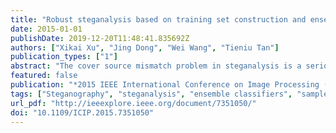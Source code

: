 ```yaml
---
title: "Robust steganalysis based on training set construction and ensemble classifiers weighting"
date: 2015-01-01
publishDate: 2019-12-20T11:48:41.835692Z
authors: ["Xikai Xu", "Jing Dong", "Wei Wang", "Tieniu Tan"]
publication_types: ["1"]
abstract: "The cover source mismatch problem in steganalysis is a serious problem which keeps current steganalysis from practical use. It is mainly because of the high intra-class variation of cover and stego samples in the feature space, since current ste-ganalytic features are inevitably affected much by the image content, size, quality and many other factors. Small training set often reflects only part of the real data distribution, hence the classifier (steganalyzer) may be undertrained and lack of robustness. In this paper, we propose a scheme to efficiently construct large representative training set for steganalysis. We also scheme out weighted ensemble classifiers which can be adaptive to testing data. Experimental results show that our method can improve the performance and robustness of ste-ganalysis under high intra-class variation."
featured: false
publication: "*2015 IEEE International Conference on Image Processing (ICIP)*"
tags: ["Steganography", "steganalysis", "ensemble classifiers", "sample selection"]
url_pdf: "http://ieeexplore.ieee.org/document/7351050/"
doi: "10.1109/ICIP.2015.7351050"
---
```


